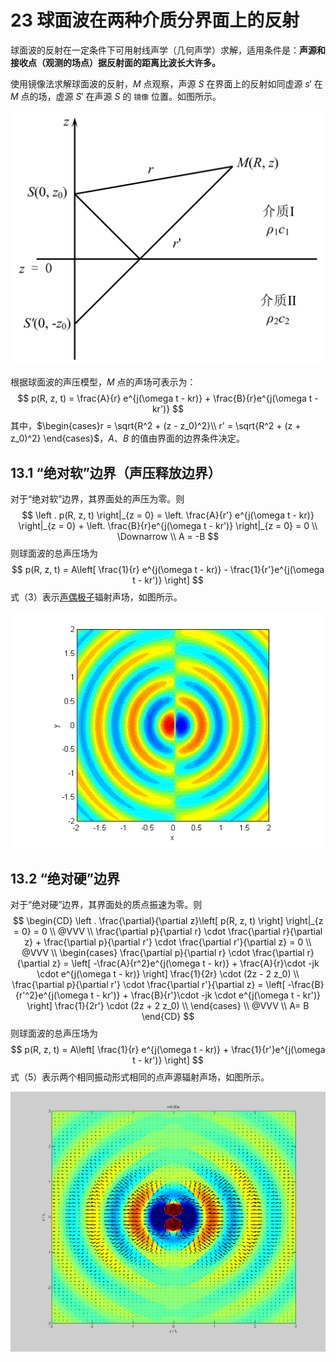 # 23 球面波在两种介质分界面上的反射

球面波的反射在一定条件下可用射线声学（几何声学）求解，适用条件是：**声源和接收点（观测的场点）据反射面的距离比波长大许多。**

使用镜像法求解球面波的反射，$M$ 点观察，声源 $S$ 在界面上的反射如同虚源 $s'$ 在 $M$ 点的场，虚源 $S'$ 在声源 $S$ 的 `镜像` 位置。如图所示。

![](../resources/Chapter1-声学基础/球面波反射模型.jpg)

根据球面波的声压模型，$M$ 点的声场可表示为：
$$
p(R, z, t) = \frac{A}{r} e^{j(\omega t - kr)} + \frac{B}{r}e^{j(\omega t - kr')}
$$
其中，$\begin{cases}r = \sqrt{R^2 + (z - z_0)^2}\\ r' = \sqrt{R^2 + (z + z_0)^2} \end{cases}$，$A、B$ 的值由界面的边界条件决定。

## 13.1 “绝对软”边界（声压释放边界）

对于“绝对软”边界，其界面处的声压为零。则
$$
\left . p(R, z, t) \right|_{z = 0} = \left. \frac{A}{r'} e^{j(\omega t - kr)} \right|_{z = 0} + \left. \frac{B}{r}e^{j(\omega t - kr')} \right|_{z = 0} = 0 \\
\Downarrow \\
A = -B
$$
则球面波的总声压场为
$$
p(R, z, t) = A\left[ \frac{1}{r} e^{j(\omega t - kr)} - \frac{1}{r'}e^{j(\omega t - kr')} \right]
$$
式（3）表示[声偶极子](ttps://baike.baidu.com/item/%E5%81%B6%E6%9E%81%E5%AD%90/9821501?fr=aladdin)辐射声场，如图所示。

![](../resources/Chapter1-声学基础/声偶极子.gif)

## 13.2 “绝对硬”边界

对于“绝对硬”边界，其界面处的质点振速为零。则
$$
\begin{CD}
\left . \frac{\partial}{\partial z}\left[ p(R, z, t) \right] \right|_{z = 0} = 0 \\
@VVV \\
\frac{\partial p}{\partial r} \cdot \frac{\partial r}{\partial z} + \frac{\partial p}{\partial r'} \cdot \frac{\partial r'}{\partial z} = 0 \\
@VVV \\
\begin{cases}
	\frac{\partial p}{\partial r} \cdot \frac{\partial r}{\partial z} = 
	\left[ 
		-\frac{A}{r^2}e^{j(\omega t - kr)} + \frac{A}{r}\cdot -jk \cdot e^{j(\omega t - kr)}
	\right] \frac{1}{2r} \cdot (2z - 2 z_0) \\
	\frac{\partial p}{\partial r'} \cdot \frac{\partial r'}{\partial z} =
	\left[ 
		-\frac{B}{r'^2}e^{j(\omega t - kr')} + \frac{B}{r'}\cdot -jk \cdot e^{j(\omega t - kr')}
	\right] \frac{1}{2r'} \cdot (2z + 2 z_0) \\
\end{cases} \\
@VVV \\
A= B
\end{CD}
$$
则球面波的总声压场为
$$
p(R, z, t) = A\left[ \frac{1}{r} e^{j(\omega t - kr)} + \frac{1}{r'}e^{j(\omega t - kr')} \right]
$$
式（5）表示两个相同振动形式相同的点声源辐射声场，如图所示。

![](../resources/Chapter1-声学基础/同性极子.gif)